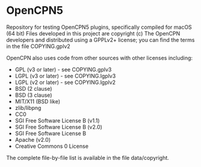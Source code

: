 # OpenCPN5
Repository for testing OpenCPN5 plugins, specifically compiled for  macOS (64 bit)
Files developed in this project are copyright (c) The OpenCPN
developers and distributed using a GPPLv2+ license; you can
find the terms in the file COPYING.gplv2

OpenCPN also uses code from other sources with other licenses
including:

  - GPL (v3 or later)  - see COPYING.gplv3
  - LGPL (v3 or later) - see COPYING.lgplv3
  - LGPL (v2 or later) - see COPYING.lgplv2
  - BSD (2 clause)
  - BSD (3 clause)
  - MIT/X11 (BSD like)
  - zlib/libpng
  - CC0
  - SGI Free Software License B (v1.1)
  - SGI Free Software License B (v2.0)
  - SGI Free Software License B
  - Apache (v2.0)
  - Creative Commons 0 License

The complete file-by-file list is available in the file data/copyright.

